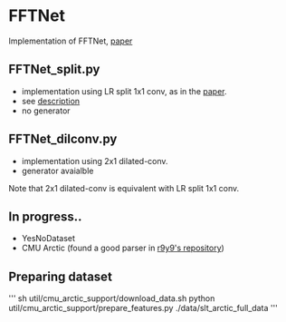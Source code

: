 # FFTNet
Implementation of FFTNet, [paper](http://gfx.cs.princeton.edu/pubs/Jin_2018_FAR/fftnet-jin2018.pdf)

## FFTNet_split.py
 - implementation using LR split 1x1 conv, as in the [paper](http://gfx.cs.princeton.edu/pubs/Jin_2018_FAR/fftnet-jin2018.pdf).
 - see [description](https://github.com/mimbres/Neural-K-Pop-Star-FFTNet/blob/master/Explanation_of_sum(split_1x1_conv).md) 
 - no generator
 
## FFTNet_dilconv.py
 - implementation using 2x1 dilated-conv.
 - generator avaialble
 
Note that 2x1 dilated-conv is equivalent with LR split 1x1 conv.

## In progress..
 - YesNoDataset
 - CMU Arctic (found a good parser in [r9y9's repository](https://github.com/r9y9/wavenet_vocoder))


## Preparing dataset
'''
sh util/cmu_arctic_support/download_data.sh
python util/cmu_arctic_support/prepare_features.py ./data/slt_arctic_full_data
'''
